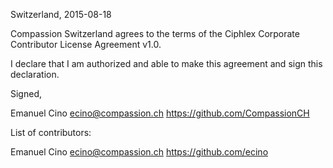Switzerland, 2015-08-18

Compassion Switzerland agrees to the terms of the Ciphlex Corporate Contributor License
Agreement v1.0.

I declare that I am authorized and able to make this agreement and sign this 
declaration.

Signed,

Emanuel Cino ecino@compassion.ch https://github.com/CompassionCH


List of contributors:

Emanuel Cino ecino@compassion.ch https://github.com/ecino
